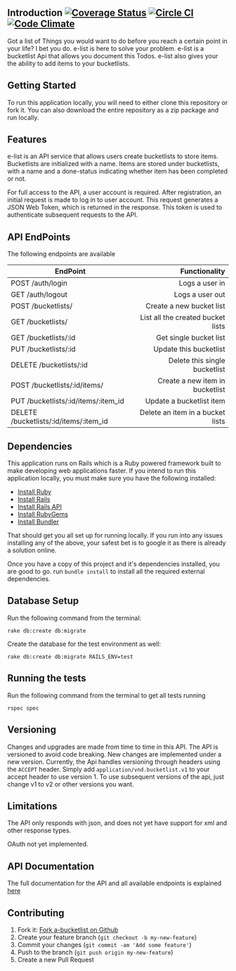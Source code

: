 ## Introduction [![Coverage Status](https://coveralls.io/repos/github/andela-oeyiowuawi/Bucketlist/badge.svg?branch=master)](https://coveralls.io/github/andela-oeyiowuawi/Bucketlist?branch=master) [![Circle CI](https://circleci.com/gh/andela-oeyiowuawi/Bucketlist.svg?style=svg)](https://circleci.com/gh/andela-oeyiowuawi/Bucketlist) [![Code Climate](https://codeclimate.com/github/andela-oeyiowuawi/Bucketlist/badges/gpa.svg)](https://codeclimate.com/github/andela-oeyiowuawi/Bucketlist)
Got a list of Things you would want to do before you reach a certain point in your life? I bet you do. e-list is here to solve your problem. e-list is a bucketlist Api that allows you document this Todos. e-list also gives your the ability to add items to your bucketlists.
​

## Getting Started

To run this application locally, you will need to either clone this repository or fork it. You can also download the entire repository as a zip package and run locally.

## Features

e-list is an API service that allows users create bucketlists to store items. Bucketlists are initialized with a name. Items are stored under bucketlists, with a name and a done-status indicating whether item has been completed or not.

For full access to the API, a user account is required. After registration, an initial request is made to log in to user account. This request generates a JSON Web Token, which is returned in the response. This token is used to authenticate subsequent requests to the API.

## API EndPoints

The following endpoints are available

| EndPoint                                |   Functionality                      |
| --------------------------------------- | ------------------------------------:|
| POST /auth/login                        | Logs a user in                       |
| GET /auth/logout                        | Logs a user out                      |
| POST /bucketlists/                      | Create a new bucket list             |
| GET /bucketlists/                       | List all the created bucket lists    |
| GET /bucketlists/:id                    | Get single bucket list               |
| PUT /bucketlists/:id                    | Update this bucketlist               |
| DELETE /bucketlists/:id                 | Delete this single bucketlist        |
| POST /bucketlists/:id/items/            | Create a new item in bucketlist      |
| PUT /bucketlists/:id/items/:item_id     | Update a bucketlist item             |
| DELETE /bucketlists/:id/items/:item_id  | Delete an item in a bucket lists     |

## Dependencies

This application runs on Rails which is a Ruby powered framework built to make developing web applications faster. If you intend to run this application locally, you must make sure you have the following installed:

* [Install Ruby](http://www.ruby-lang.org)
* [Install Rails](http://rubyonrails.org)
* [Install Rails API](https://github.com/rails-api/rails-api)
* [Install RubyGems](https://rubygems.org/pages/download)
* [Install Bundler](http://bundler.io/)

That should get you all set up for running locally. If you run into any issues installing any of the above, your safest bet is to google it as there is already a solution online.

Once you have a copy of this project and it's dependencies installed, you are good to go. run `bundle install` to install all the required external dependencies.

## Database Setup

Run the following command from the terminal:
```
rake db:create db:migrate
```
Create the database for the test environment as well:
```
rake db:create db:migrate RAILS_ENV=test
```

## Running the tests

Run the following command from the terminal to get all tests running
```
rspec spec
```

## Versioning
Changes and upgrades are made from time to time in this API. The API is versioned to avoid code breaking. New changes are implemented under a new version. Currently, the Api handles versioning through headers using the ```ACCEPT``` header. Simply add ```application/vnd.bucketlist.v1``` to your accept header to use version 1. To use subsequent versions of the api, just change v1 to v2 or other versions you want.

## Limitations
The API only responds with json, and does not yet have support for xml and other response types.

OAuth not yet implemented.

## API Documentation

The full documentation for the API and all available endpoints is explained [here](http://e-list.herokuapp.com)

## Contributing

1. Fork it: [Fork a-bucketlist on Github](https://github.com/andela-oeyiowuawi/e-list/fork)
2. Create your feature branch (`git checkout -b my-new-feature`)
3. Commit your changes (`git commit -am 'Add some feature'`)
4. Push to the branch (`git push origin my-new-feature`)
5. Create a new Pull Request

